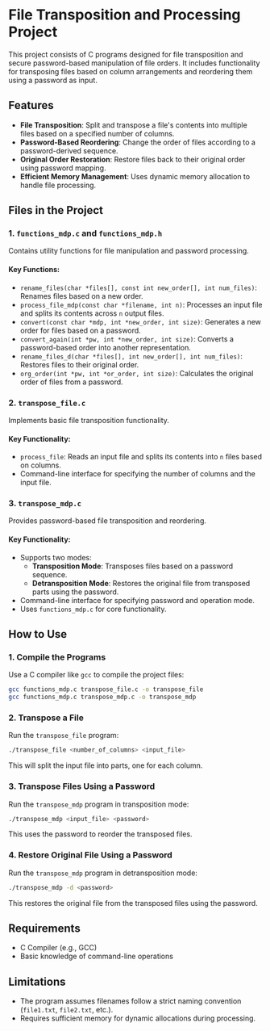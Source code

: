 # File Transposition and Processing Project

This project consists of C programs designed for file transposition and secure password-based manipulation of file orders. It includes functionality for transposing files based on column arrangements and reordering them using a password as input.

## Features

- **File Transposition**: Split and transpose a file's contents into multiple files based on a specified number of columns.
- **Password-Based Reordering**: Change the order of files according to a password-derived sequence.
- **Original Order Restoration**: Restore files back to their original order using password mapping.
- **Efficient Memory Management**: Uses dynamic memory allocation to handle file processing.

## Files in the Project

### 1. `functions_mdp.c` and `functions_mdp.h`

Contains utility functions for file manipulation and password processing.

#### Key Functions:

- `rename_files(char *files[], const int new_order[], int num_files)`: Renames files based on a new order.
- `process_file_mdp(const char *filename, int n)`: Processes an input file and splits its contents across `n` output files.
- `convert(const char *mdp, int *new_order, int size)`: Generates a new order for files based on a password.
- `convert_again(int *pw, int *new_order, int size)`: Converts a password-based order into another representation.
- `rename_files_d(char *files[], int new_order[], int num_files)`: Restores files to their original order.
- `org_order(int *pw, int *or_order, int size)`: Calculates the original order of files from a password.

### 2. `transpose_file.c`

Implements basic file transposition functionality.

#### Key Functionality:

- `process_file`: Reads an input file and splits its contents into `n` files based on columns.
- Command-line interface for specifying the number of columns and the input file.

### 3. `transpose_mdp.c`

Provides password-based file transposition and reordering.

#### Key Functionality:

- Supports two modes:
  - **Transposition Mode**: Transposes files based on a password sequence.
  - **Detransposition Mode**: Restores the original file from transposed parts using the password.
- Command-line interface for specifying password and operation mode.
- Uses `functions_mdp.c` for core functionality.

## How to Use

### 1. Compile the Programs

Use a C compiler like `gcc` to compile the project files:

```bash
gcc functions_mdp.c transpose_file.c -o transpose_file
gcc functions_mdp.c transpose_mdp.c -o transpose_mdp
```

### 2. Transpose a File

Run the `transpose_file` program:

```bash
./transpose_file <number_of_columns> <input_file>
```

This will split the input file into parts, one for each column.

### 3. Transpose Files Using a Password

Run the `transpose_mdp` program in transposition mode:

```bash
./transpose_mdp <input_file> <password>
```

This uses the password to reorder the transposed files.

### 4. Restore Original File Using a Password

Run the `transpose_mdp` program in detransposition mode:

```bash
./transpose_mdp -d <password>
```

This restores the original file from the transposed files using the password.

## Requirements

- C Compiler (e.g., GCC)
- Basic knowledge of command-line operations

## Limitations

- The program assumes filenames follow a strict naming convention (`file1.txt`, `file2.txt`, etc.).
- Requires sufficient memory for dynamic allocations during processing.



